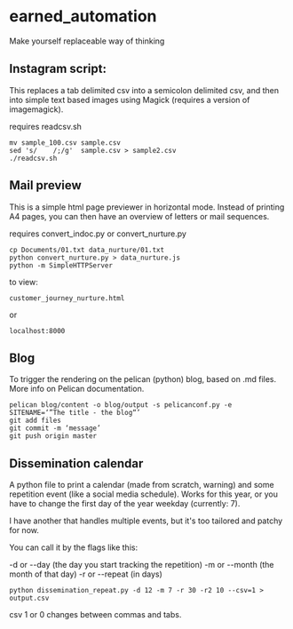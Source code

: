 # earned_automation
Make yourself replaceable way of thinking


## Instagram script:

This replaces a tab delimited csv into a semicolon delimited csv, and then into simple text based images using Magick (requires a version of imagemagick). 

requires readcsv.sh


```shell
mv sample_100.csv sample.csv
sed 's/    /;/g'  sample.csv > sample2.csv
./readcsv.sh
```



## Mail preview

This is a simple html page previewer in horizontal mode. Instead of printing A4 pages, you can then have an overview of letters or mail sequences. 

requires convert_indoc.py or convert_nurture.py

```
cp Documents/01.txt data_nurture/01.txt 
python convert_nurture.py > data_nurture.js
python -m SimpleHTTPServer
```

to view:

```
customer_journey_nurture.html
```
or
```
localhost:8000
```



## Blog

To trigger the rendering on the pelican (python) blog, based on .md files. 
More info on Pelican documentation. 

```
pelican blog/content -o blog/output -s pelicanconf.py -e SITENAME=‘”The title - the blog“’ 
git add files
git commit -m ‘message’
git push origin master
```

## Dissemination calendar

A python file to print a calendar (made from scratch, warning) and some repetition event (like a social media schedule). Works for this year, or you have to change the first day of the year weekday (currently: 7). 

I have another that handles multiple events, but it's too tailored and patchy for now. 

You can call it by the flags like this: 

-d or --day (the day you start tracking the repetition)
-m or --month (the month of that day)
-r or --repeat (in days)

```shell
python dissemination_repeat.py -d 12 -m 7 -r 30 -r2 10 --csv=1 > output.csv
```

csv 1 or 0 changes between commas and tabs. 

